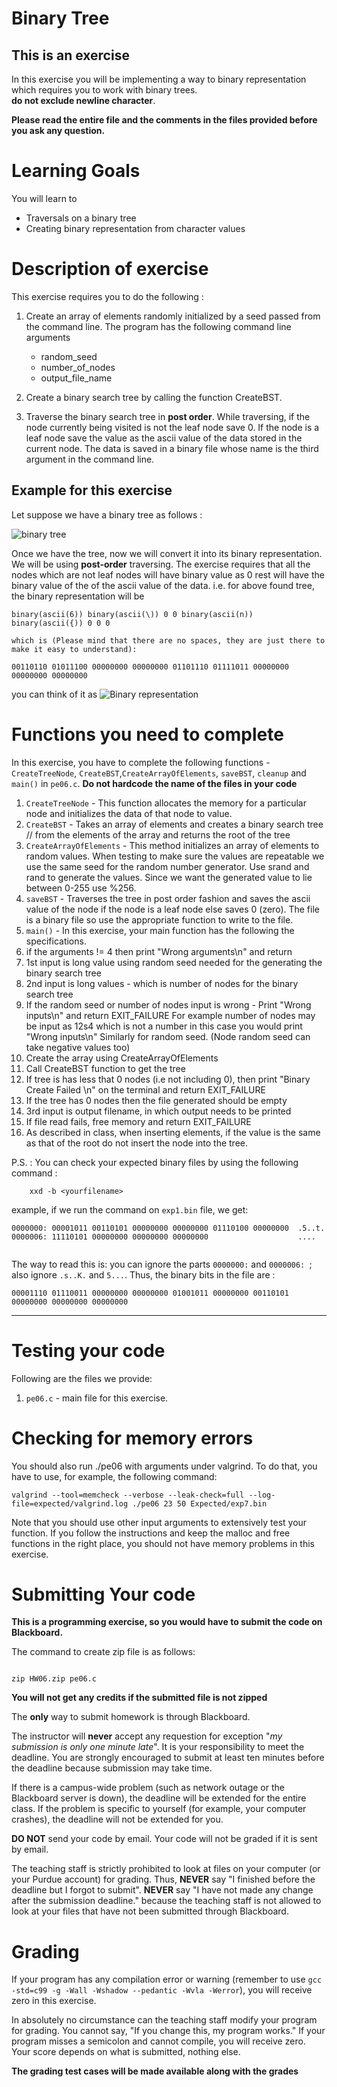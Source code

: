 # Binary Tree

## This is an exercise
In this exercise you will be implementing a way to binary representation which requires you to work with binary trees.  
**do not exclude newline character**.

<strong>Please read the entire file and the comments in the files provided before you ask any question.</strong><br>

# Learning Goals
You will learn to
* Traversals on a binary tree
* Creating binary representation from character values

# Description of exercise
This exercise requires you to do the following :
1. Create an array of elements randomly initialized by a seed passed from the command line. The program has the following command line arguments
	* random_seed 
	* number_of_nodes 
	* output_file_name
	
2. Create a binary search tree by calling the function CreateBST. 
3. Traverse the binary search tree in **post order**. While traversing, if the node currently being visited is not the leaf node save 0. If the node is a leaf node save the value as the ascii value of the data stored in the current node. The data is saved in a binary file whose name is the third argument in the command line.

## Example for this exercise

Let suppose we have a binary tree as follows :

![binary tree](images/binaryTree.png)

Once we have the tree, now we will convert it into its binary representation. We will be using **post-order** traversing.
The exercise requires that all the nodes which are not leaf nodes will have binary value as 0 rest will have the binary value of the of the ascii value of the data.
i.e. for above found tree, the binary representation will be
```
binary(ascii(6)) binary(ascii(\)) 0 0 binary(ascii(n)) binary(ascii({)) 0 0 0

which is (Please mind that there are no spaces, they are just there to make it easy to understand):

00110110 01011100 00000000 00000000 01101110 01111011 00000000 00000000 00000000

```
you can think of it as ![Binary representation](images/printTree.png)

# Functions you need to complete
In this exercise, you have to complete the following functions - `CreateTreeNode`, `CreateBST`,`CreateArrayOfElements`, `saveBST`, `cleanup` and `main()` in `pe06.c`.
**Do not hardcode the name of the files in your code**
1. `CreateTreeNode` -  This function allocates the memory for a particular node and initializes the data of that node to value.
2. `CreateBST` - Takes an array of elements and creates a binary search tree
// from the elements of the array and returns the root of the tree
3. `CreateArrayOfElements` -  This method initializes an array of elements to random values. When testing to make sure the values are repeatable we use the same seed for the random number generator. Use srand and rand to generate the values. Since we want the generated value to lie between 0-255 use %256. 
4. `saveBST` - Traverses the tree in post order fashion and saves the ascii value of the node if the node is a leaf node
else saves 0 (zero). The file is a binary file so use the appropriate function to write to the file.
5. `main()` - In this exercise, your main function has the following the specifications.
  1. if the arguments != 4 then print "Wrong arguments\n" and return
  2. 1st input is long value using random seed needed for the generating the binary search tree
  3. 2nd input is long values - which is number of nodes for the binary search tree
  4. If the random seed or number of nodes input is wrong - Print "Wrong inputs\n" and return EXIT_FAILURE
       For example number of nodes may be input as 12s4 which is not a number in this case you would print "Wrong inputs\n" 
       Similarly for random seed. (Node random seed can take negative values too)
  5. Create the array using CreateArrayOfElements
  5. Call CreateBST function to get the tree
  6. If tree is has less that 0 nodes (i.e not including 0), then print "Binary Create Failed \n" on the terminal and return EXIT_FAILURE
  7. If the tree has 0 nodes then the file generated should be empty
  8. 3rd input is output filename, in which output needs to be printed
  9. If file read fails, free memory and return EXIT_FAILURE
  10. As described in class, when inserting elements, if the value is the same as that of the root do not insert the node into the tree.

P.S. :  You can check your expected binary files by using the following command :

```
	xxd -b <yourfilename>
```

example, if we run the command on `exp1.bin` file, we get:


```
0000000: 00001011 00110101 00000000 00000000 01110100 00000000  .5..t.
0000006: 11110101 00000000 00000000 00000000                    ....
    
```


The way to read this is: you can ignore the parts `0000000:` and `0000006: `; also ignore `.s..K.` and `5...`. Thus, the binary bits in the file are :

```
00001110 01110011 00000000 00000000 01001011 00000000 00110101 00000000 00000000 00000000

```
 

---------------------
# Testing your code
Following are the files we provide:
1. `pe06.c` - main file for this exercise.


# Checking for memory errors
You should also run ./pe06 with arguments under valgrind. To do that, you have to use, for example, the following command:
```
valgrind --tool=memcheck --verbose --leak-check=full --log-file=expected/valgrind.log ./pe06 23 50 Expected/exp7.bin
```

Note that you should use other input arguments to extensively test your function. If you follow the instructions and keep the malloc and free functions in the right place, you should not have memory problems in this exercise.


# Submitting Your code
**This is a programming exercise, so you would have to submit the code on Blackboard.**

The command to create zip file is as follows:
```

zip HW06.zip pe06.c

```
<strong>You will not get any credits if the submitted file is not zipped</strong>

The **only** way to submit homework is through Blackboard.

The instructor will **never** accept any requestion for exception "*my
submission is only one minute late*".  It is your responsibility to
meet the deadline.  You are strongly encouraged to submit at least ten
minutes before the deadline because submission may take time.

If there is a campus-wide problem (such as network outage or the
Blackboard server is down), the deadline will be extended for the
entire class. If the problem is specific to yourself (for example,
your computer crashes), the deadline will not be extended for
you.

**DO NOT** send your code by email. Your code will not be graded
  if it is sent by email.

The teaching staff is strictly prohibited to look at files on your
computer (or your Purdue account) for grading. Thus, **NEVER** say "I
finished before the deadline but I forgot to submit".  **NEVER** say "I have
not made any change after the submission deadline." because the
teaching staff is not allowed to look at your files that have not been
submitted through Blackboard.


# Grading
If your program has any compilation error or warning (remember to use
`gcc -std=c99 -g -Wall -Wshadow --pedantic -Wvla -Werror`), you will
receive zero in this exercise.

In absolutely no circumstance can the teaching staff modify your
program for grading.  You cannot say, "If you change this, my program
works." If your program misses a semicolon and cannot compile, you
will receive zero.  Your score depends on what is submitted, nothing
else.

**The grading test cases will be made available along with the grades**
